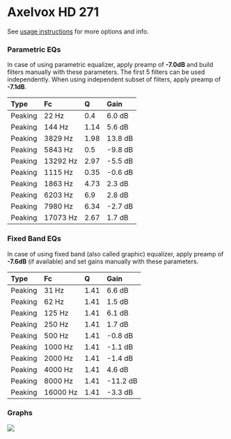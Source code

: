 # Axelvox HD 271
See [usage instructions](https://github.com/jaakkopasanen/AutoEq#usage) for more options and info.

### Parametric EQs
In case of using parametric equalizer, apply preamp of **-7.0dB** and build filters manually
with these parameters. The first 5 filters can be used independently.
When using independent subset of filters, apply preamp of **-7.1dB**.

| Type    | Fc       |    Q | Gain    |
|:--------|:---------|:-----|:--------|
| Peaking | 22 Hz    | 0.4  | 6.0 dB  |
| Peaking | 144 Hz   | 1.14 | 5.6 dB  |
| Peaking | 3829 Hz  | 1.98 | 13.8 dB |
| Peaking | 5843 Hz  | 0.5  | -9.8 dB |
| Peaking | 13292 Hz | 2.97 | -5.5 dB |
| Peaking | 1115 Hz  | 0.35 | -0.6 dB |
| Peaking | 1863 Hz  | 4.73 | 2.3 dB  |
| Peaking | 6203 Hz  | 6.9  | 2.8 dB  |
| Peaking | 7980 Hz  | 6.34 | -2.7 dB |
| Peaking | 17073 Hz | 2.67 | 1.7 dB  |

### Fixed Band EQs
In case of using fixed band (also called graphic) equalizer, apply preamp of **-7.6dB**
(if available) and set gains manually with these parameters.

| Type    | Fc       |    Q | Gain     |
|:--------|:---------|:-----|:---------|
| Peaking | 31 Hz    | 1.41 | 6.6 dB   |
| Peaking | 62 Hz    | 1.41 | 1.5 dB   |
| Peaking | 125 Hz   | 1.41 | 6.1 dB   |
| Peaking | 250 Hz   | 1.41 | 1.7 dB   |
| Peaking | 500 Hz   | 1.41 | -0.8 dB  |
| Peaking | 1000 Hz  | 1.41 | -1.1 dB  |
| Peaking | 2000 Hz  | 1.41 | -1.4 dB  |
| Peaking | 4000 Hz  | 1.41 | 4.6 dB   |
| Peaking | 8000 Hz  | 1.41 | -11.2 dB |
| Peaking | 16000 Hz | 1.41 | -3.3 dB  |

### Graphs
![](https://raw.githubusercontent.com/jaakkopasanen/AutoEq/master/results/referenceaudioanalyzer/zero/Axelvox%20HD%20271/Axelvox%20HD%20271.png)